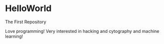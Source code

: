 # HelloWorld
The First Repository

Love programming! Very interested in hacking and cytography and machine learning!

